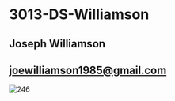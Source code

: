# 3013-DS-Williamson

## Joseph Williamson
## joewilliamson1985@gmail.com

![246](https://user-images.githubusercontent.com/42812358/63872833-12d00700-c984-11e9-8886-8fd7e48673fa.JPG)
